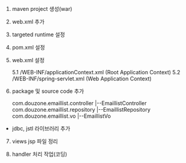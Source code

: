 
1. maven project 생성(war)

2. web.xml 추가

3. targeted runtime 설정 

4. pom.xml 설정 

5. web.xml 설정 

	5.1 /WEB-INF/applicationContext.xml (Root Application Context)
	5.2 /WEB-INF/spring-servlet.xml (Web Application Context)


6. package 및 source code 추가 


	com.douzone.emaillist.controller
			|--EmaillistController
	com.douzone.emaillist.repository
			|--EmaillistRepository
	com.douzone.emaillist.vo
			|--EmaillistVo

* jdbc, jstl 라이브러리 추가 	


7. views jsp 파일 정리 

8. handler 처리 작업(코딩)